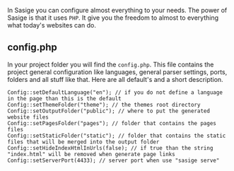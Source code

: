 In Sasige you can configure almost everything to your needs. The power of Sasige is that it uses `PHP`. It give you the freedom to almost to everything what today's websites can do.

## config.php

In your project folder you will find the `config.php`. This file contains the project general configuration like languages, general parser settings, ports, folders and all stuff like that. Here are all default's and a short description.

    Config::setDefaultLanguage("en"); // if you do not define a language in the page than this is the default
    Config::setThemeFolder("theme"); // the themes root directory
    Config::setOutputFolder("public"); // where to put the generated website files
    Config::setPagesFolder("pages"); // folder that contains the pages files
    Config::setStaticFolder("static"); // folder that contains the static files that will be merged into the output folder
    Config::setHideIndexHtmlInUrls(false); // if true than the string "index.html" will be removed when generate page links
    Config::setServerPort(4433); // server port when use "sasige serve"